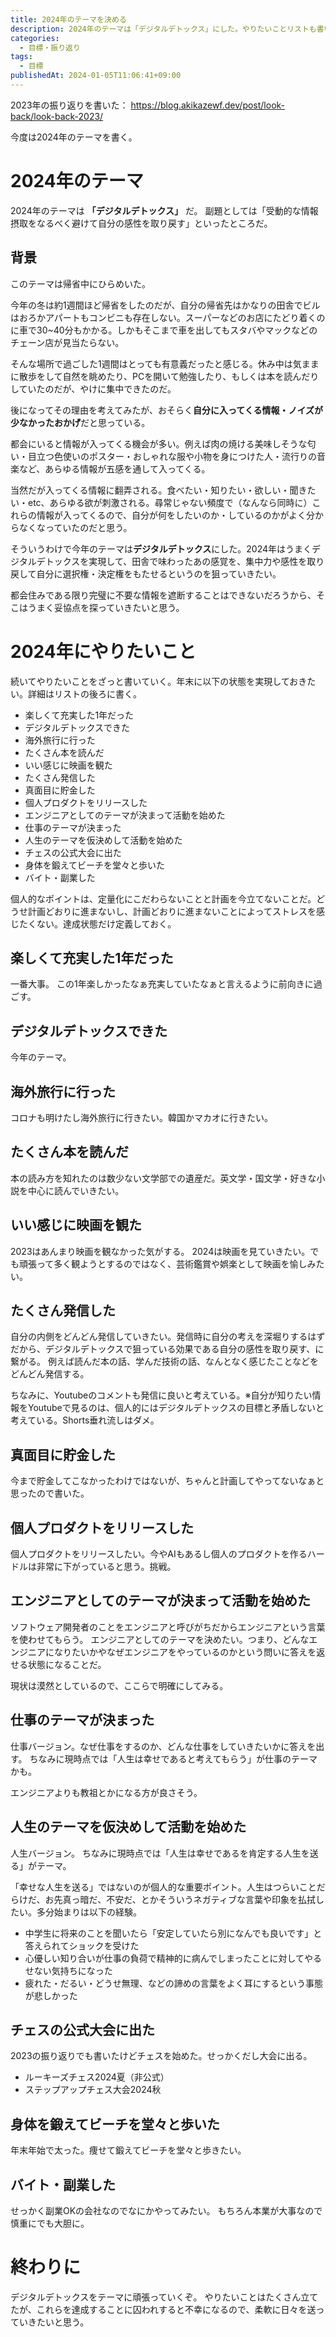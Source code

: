 ```yaml
---
title: 2024年のテーマを決める
description: 2024年のテーマは「デジタルデトックス」にした。やりたいことリストも書いていく。
categories:
  - 目標・振り返り
tags:
  - 目標
publishedAt: 2024-01-05T11:06:41+09:00
---
```


2023年の振り返りを書いた：
https://blog.akikazewf.dev/post/look-back/look-back-2023/

今度は2024年のテーマを書く。

# 2024年のテーマ

2024年のテーマは **「デジタルデトックス」** だ。
副題としては「受動的な情報摂取をなるべく避けて自分の感性を取り戻す」といったところだ。

## 背景

このテーマは帰省中にひらめいた。

今年の冬は約1週間ほど帰省をしたのだが、自分の帰省先はかなりの田舎でビルはおろかアパートもコンビニも存在しない。スーパーなどのお店にたどり着くのに車で30~40分もかかる。しかもそこまで車を出してもスタバやマックなどのチェーン店が見当たらない。

そんな場所で過ごした1週間はとっても有意義だったと感じる。休み中は気ままに散歩をして自然を眺めたり、PCを開いて勉強したり、もしくは本を読んだりしていたのだが、やけに集中できたのだ。

後になってその理由を考えてみたが、おそらく**自分に入ってくる情報・ノイズが少なかったおかげ**だと思っている。

都会にいると情報が入ってくる機会が多い。例えば肉の焼ける美味しそうな匂い・目立つ色使いのポスター・おしゃれな服や小物を身につけた人・流行りの音楽など、あらゆる情報が五感を通して入ってくる。

当然だが入ってくる情報に翻弄される。食べたい・知りたい・欲しい・聞きたい・etc、あらゆる欲が刺激される。尋常じゃない頻度で（なんなら同時に）これらの情報が入ってくるので、自分が何をしたいのか・しているのかがよく分からなくなっていたのだと思う。

そういうわけで今年のテーマは**デジタルデトックス**にした。2024年はうまくデジタルデトックスを実現して、田舎で味わったあの感覚を、集中力や感性を取り戻して自分に選択権・決定権をもたせるというのを狙っていきたい。

都会住みである限り完璧に不要な情報を遮断することはできないだろうから、そこはうまく妥協点を探っていきたいと思う。

# 2024年にやりたいこと

続いてやりたいことをざっと書いていく。年末に以下の状態を実現しておきたい。詳細はリストの後ろに書く。

- 楽しくて充実した1年だった
- デジタルデトックスできた
- 海外旅行に行った
- たくさん本を読んだ
- いい感じに映画を観た
- たくさん発信した
- 真面目に貯金した
- 個人プロダクトをリリースした
- エンジニアとしてのテーマが決まって活動を始めた
- 仕事のテーマが決まった
- 人生のテーマを仮決めして活動を始めた
- チェスの公式大会に出た
- 身体を鍛えてビーチを堂々と歩いた
- バイト・副業した

個人的なポイントは、定量化にこだわらないことと計画を今立てないことだ。どうせ計画どおりに進まないし、計画どおりに進まないことによってストレスを感じたくない。達成状態だけ定義しておく。

## 楽しくて充実した1年だった

一番大事。 この1年楽しかったなぁ充実していたなぁと言えるように前向きに過ごす。

## デジタルデトックスできた

今年のテーマ。

## 海外旅行に行った

コロナも明けたし海外旅行に行きたい。韓国かマカオに行きたい。

## たくさん本を読んだ

本の読み方を知れたのは数少ない文学部での遺産だ。英文学・国文学・好きな小説を中心に読んでいきたい。

## いい感じに映画を観た

2023はあんまり映画を観なかった気がする。
2024は映画を見ていきたい。でも頑張って多く観ようとするのではなく、芸術鑑賞や娯楽として映画を愉しみたい。

## たくさん発信した

自分の内側をどんどん発信していきたい。発信時に自分の考えを深堀りするはずだから、デジタルデトックスで狙っている効果である自分の感性を取り戻す、に繋がる。
例えば読んだ本の話、学んだ技術の話、なんとなく感じたことなどをどんどん発信する。

ちなみに、Youtubeのコメントも発信に良いと考えている。※自分が知りたい情報をYoutubeで見るのは、個人的にはデジタルデトックスの目標と矛盾しないと考えている。Shorts垂れ流しはダメ。

## 真面目に貯金した

今まで貯金してこなかったわけではないが、ちゃんと計画してやってないなぁと思ったので書いた。

## 個人プロダクトをリリースした

個人プロダクトをリリースしたい。今やAIもあるし個人のプロダクトを作るハードルは非常に下がっていると思う。挑戦。

## エンジニアとしてのテーマが決まって活動を始めた

ソフトウェア開発者のことをエンジニアと呼びがちだからエンジニアという言葉を使わせてもらう。
エンジニアとしてのテーマを決めたい。つまり、どんなエンジニアになりたいかやなぜエンジニアをやっているのかという問いに答えを返せる状態になることだ。

現状は漠然としているので、ここらで明確にしてみる。

## 仕事のテーマが決まった

仕事バージョン。なぜ仕事をするのか、どんな仕事をしていきたいかに答えを出す。
ちなみに現時点では「人生は幸せであると考えてもらう」が仕事のテーマかも。

エンジニアよりも教祖とかになる方が良さそう。

## 人生のテーマを仮決めして活動を始めた

人生バージョン。
ちなみに現時点では「人生は幸せであるを肯定する人生を送る」がテーマ。

「幸せな人生を送る」ではないのが個人的な重要ポイント。人生はつらいことだらけだ、お先真っ暗だ、不安だ、とかそういうネガティブな言葉や印象を払拭したい。多分始まりは以下の経験。

- 中学生に将来のことを聞いたら「安定していたら別になんでも良いです」と答えられてショックを受けた
- 心優しい知り合いが仕事の負荷で精神的に病んでしまったことに対してやるせない気持ちになった
- 疲れた・だるい・どうせ無理、などの諦めの言葉をよく耳にするという事態が悲しかった

## チェスの公式大会に出た

2023の振り返りでも書いたけどチェスを始めた。せっかくだし大会に出る。

- ルーキーズチェス2024夏（非公式）
- ステップアップチェス大会2024秋

## 身体を鍛えてビーチを堂々と歩いた

年末年始で太った。痩せて鍛えてビーチを堂々と歩きたい。

## バイト・副業した

せっかく副業OKの会社なのでなにかやってみたい。
もちろん本業が大事なので慎重にでも大胆に。

# 終わりに

デジタルデトックスをテーマに頑張っていくぞ。
やりたいことはたくさん立てたが、これらを達成することに囚われすると不幸になるので、柔軟に日々を送っていきたいと思う。
